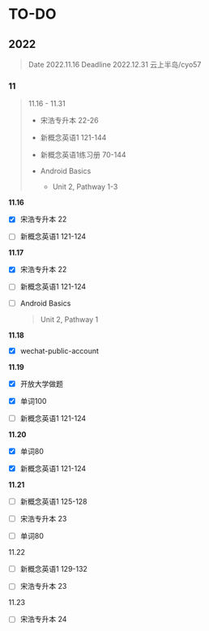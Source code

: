 # TO-DO

## 2022

> Date 2022.11.16
> Deadline 2022.12.31
> 云上半岛/cyo57

### 11

> 11.16 - 11.31
> 
> - 宋浩专升本 22-26
> 
> - 新概念英语1 121-144
> 
> - 新概念英语1练习册 70-144
> 
> - Android Basics
>   
>   - Unit 2, Pathway 1-3

**11.16**

- [x] 宋浩专升本 22

- [ ] 新概念英语1 121-124

**11.17**

- [x] 宋浩专升本 22

- [ ] 新概念英语1 121-124

- [ ] Android Basics
  
  > Unit 2, Pathway 1

**11.18**

- [x] wechat-public-account

**11.19**

- [x] 开放大学做题

- [x] 单词100

- [ ] 新概念英语1 121-124

**11.20**

- [x] 单词80

- [x] 新概念英语1 121-124

**11.21**

- [ ] 新概念英语1 125-128

- [ ] 宋浩专升本 23

- [ ] 单词80

11.22

- [ ] 新概念英语1 129-132

- [ ] 宋浩专升本 23

11.23

- [ ] 宋浩专升本 24
